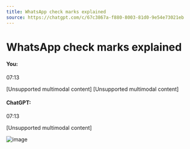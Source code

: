 ```yaml
---
title: WhatsApp check marks explained
source: https://chatgpt.com/c/67c3867a-f880-8003-81d0-9e54e73021eb
---
```


# WhatsApp check marks explained

#### You:
<time datetime="2025-03-01T22:13:35.073Z" title="3/2/2025, 7:13:35 AM">07:13</time>

[Unsupported multimodal content]
[Unsupported multimodal content]

#### ChatGPT:
<time datetime="2025-03-01T22:13:35.298Z" title="3/2/2025, 7:13:35 AM">07:13</time>

\[Unsupported multimodal content]

![image](sediment://file_00000000689c522f830cc04b0f22e63b)